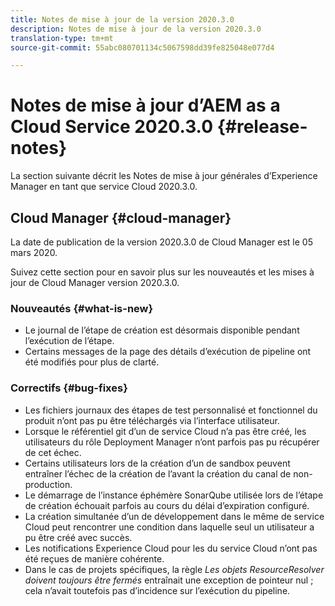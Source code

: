 ```yaml
---
title: Notes de mise à jour de la version 2020.3.0
description: Notes de mise à jour de la version 2020.3.0
translation-type: tm+mt
source-git-commit: 55abc080701134c5067598dd39fe825048e077d4

---
```



# Notes de mise à jour d’AEM as a Cloud Service 2020.3.0 {#release-notes}

La section suivante décrit les Notes de mise à jour générales d’Experience Manager en tant que service Cloud 2020.3.0.

## Cloud Manager {#cloud-manager}

La date de publication de la version 2020.3.0 de Cloud Manager est le 05 mars 2020.

Suivez cette section pour en savoir plus sur les nouveautés et les mises à jour de Cloud Manager version 2020.3.0.

### Nouveautés {#what-is-new}

* Le journal de l’étape de création est désormais disponible pendant l’exécution de l’étape.
* Certains messages de la page des détails d’exécution de pipeline ont été modifiés pour plus de clarté.

### Correctifs  {#bug-fixes}

* Les fichiers journaux des étapes de test personnalisé et fonctionnel du produit n’ont pas pu être téléchargés via l’interface utilisateur.
* Lorsque le référentiel git d’un de service Cloud n’a pas  être créé, les utilisateurs du rôle Deployment Manager n’ont parfois pas pu récupérer de cet échec.
* Certains utilisateurs   lors de la création d’un de sandbox peuvent entraîner l’échec de la création de l’avant la création du canal de non-production.
* Le démarrage de l’instance éphémère SonarQube utilisée lors de l’étape de création échouait parfois au cours du délai d’expiration configuré.
* La création simultanée d’un de développement   dans le même de service Cloud peut rencontrer une condition dans laquelle seul un utilisateur a pu être créé avec succès.
* Les notifications Experience Cloud pour les du service Cloud n’ont pas été reçues de manière cohérente.
* Dans le cas de projets spécifiques, la règle *Les objets ResourceResolver doivent toujours être fermés* entraînait une exception de pointeur nul ; cela n’avait toutefois pas d’incidence sur l’exécution du pipeline.

